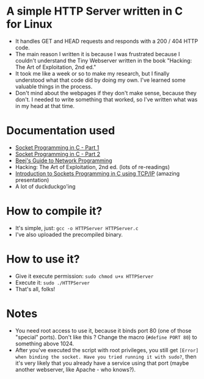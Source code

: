 # A simple HTTP Server written in C for Linux
* It handles GET and HEAD requests and responds with a 200 / 404 HTTP code.  
* The main reason I written it is because I was frustrated because I couldn't understand the Tiny Webserver written in the book "Hacking: The Art of Exploitation, 2nd ed."  
* It took me like a week or so to make my research, but I finally understood what that code did by doing my own. I've learned some valuable things in the process.
* Don't mind about the webpages if they don't make sense, because they don't. I needed to write something that worked, so I've written what was in my head at that time.

# Documentation used
* [Socket Programming in C - Part 1](https://www.youtube.com/watch?v=LtXEMwSG5-8&t=6s)
* [Socket Programming in C - Part 2](https://www.youtube.com/watch?v=mStnzIEprH8)
* [Beej's Guide to Network Programming](https://beej.us/guide/bgnet/)
* Hacking: The Art of Exploitation, 2nd ed. (lots of re-readings)
* [Introduction to Sockets Programming in C using TCP/IP](https://www.csd.uoc.gr/~hy556/material/tutorials/cs556-3rd-tutorial.pdf) (amazing presentation)
* A lot of duckduckgo'ing

# How to compile it?
* It's simple, just: ```gcc -o HTTPServer HTTPServer.c```
* I've also uploaded the precompiled binary.

# How to use it?
* Give it execute permission: ```sudo chmod u+x HTTPServer```
* Execute it: ```sudo ./HTTPServer```
* That's all, folks!

# Notes
* You need root access to use it, because it binds port 80 (one of those "special" ports). Don't like this ? Change the macro (```#define PORT 80```) to something above 1024.
* After you've executed the script with root privileges, you still get ```[Error] when binding the socket. Have you tried running it with sudo?```, then it's very likely that you already have a service using that port (maybe another webserver, like Apache - who knows?).
